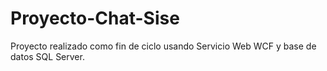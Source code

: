 # Proyecto-Chat-Sise
Proyecto realizado como fin de ciclo usando Servicio Web WCF y base de datos SQL Server.
